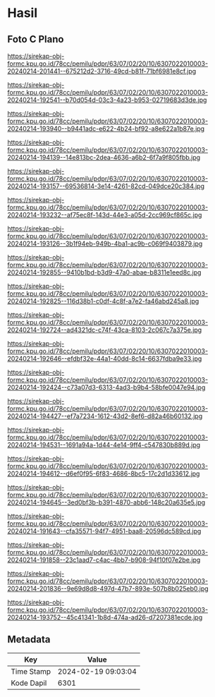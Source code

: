 # Hasil

## Foto C Plano

https://sirekap-obj-formc.kpu.go.id/78cc/pemilu/pdpr/63/07/02/20/10/6307022010003-20240214-201441--675212d2-3716-49cd-b81f-71bf6981e8cf.jpg

https://sirekap-obj-formc.kpu.go.id/78cc/pemilu/pdpr/63/07/02/20/10/6307022010003-20240214-192541--b70d054d-03c3-4a23-b953-02719683d3de.jpg

https://sirekap-obj-formc.kpu.go.id/78cc/pemilu/pdpr/63/07/02/20/10/6307022010003-20240214-193940--b9441adc-e622-4b24-bf92-a8e622a1b87e.jpg

https://sirekap-obj-formc.kpu.go.id/78cc/pemilu/pdpr/63/07/02/20/10/6307022010003-20240214-194139--14e813bc-2dea-4636-a6b2-6f7a9f805fbb.jpg

https://sirekap-obj-formc.kpu.go.id/78cc/pemilu/pdpr/63/07/02/20/10/6307022010003-20240214-193157--69536814-3e14-4261-82cd-049dce20c384.jpg

https://sirekap-obj-formc.kpu.go.id/78cc/pemilu/pdpr/63/07/02/20/10/6307022010003-20240214-193232--af75ec8f-143d-44e3-a05d-2cc969cf865c.jpg

https://sirekap-obj-formc.kpu.go.id/78cc/pemilu/pdpr/63/07/02/20/10/6307022010003-20240214-193126--3b1f94eb-949b-4ba1-ac9b-c069f9403879.jpg

https://sirekap-obj-formc.kpu.go.id/78cc/pemilu/pdpr/63/07/02/20/10/6307022010003-20240214-192855--9410b1bd-b3d9-47a0-abae-b8311e1eed8c.jpg

https://sirekap-obj-formc.kpu.go.id/78cc/pemilu/pdpr/63/07/02/20/10/6307022010003-20240214-192825--116d38b1-c0df-4c8f-a7e2-fa46abd245a8.jpg

https://sirekap-obj-formc.kpu.go.id/78cc/pemilu/pdpr/63/07/02/20/10/6307022010003-20240214-192724--ad4321dc-c74f-43ca-8103-2c067c7a375e.jpg

https://sirekap-obj-formc.kpu.go.id/78cc/pemilu/pdpr/63/07/02/20/10/6307022010003-20240214-192646--efdbf32e-44a1-40dd-8c14-6637fdba9e33.jpg

https://sirekap-obj-formc.kpu.go.id/78cc/pemilu/pdpr/63/07/02/20/10/6307022010003-20240214-192424--c73a07d3-6313-4ad3-b9b4-58bfe0047e94.jpg

https://sirekap-obj-formc.kpu.go.id/78cc/pemilu/pdpr/63/07/02/20/10/6307022010003-20240214-194427--ef7a7234-1612-43d2-8ef6-d82a46b60132.jpg

https://sirekap-obj-formc.kpu.go.id/78cc/pemilu/pdpr/63/07/02/20/10/6307022010003-20240214-194531--1691a94a-1d44-4e14-9ff4-c547830b889d.jpg

https://sirekap-obj-formc.kpu.go.id/78cc/pemilu/pdpr/63/07/02/20/10/6307022010003-20240214-194612--d6ef0f95-6f83-4686-8bc5-17c2d1d33612.jpg

https://sirekap-obj-formc.kpu.go.id/78cc/pemilu/pdpr/63/07/02/20/10/6307022010003-20240214-194645--3ed0bf3b-b391-4870-abb6-148c20a635e5.jpg

https://sirekap-obj-formc.kpu.go.id/78cc/pemilu/pdpr/63/07/02/20/10/6307022010003-20240214-191643--cfa35571-94f7-4951-baa8-20596dc589cd.jpg

https://sirekap-obj-formc.kpu.go.id/78cc/pemilu/pdpr/63/07/02/20/10/6307022010003-20240214-191858--23c1aad7-c4ac-4bb7-b908-94f10f07e2be.jpg

https://sirekap-obj-formc.kpu.go.id/78cc/pemilu/pdpr/63/07/02/20/10/6307022010003-20240214-201836--9e69d8d8-497d-47b7-893e-507b8b025eb0.jpg

https://sirekap-obj-formc.kpu.go.id/78cc/pemilu/pdpr/63/07/02/20/10/6307022010003-20240214-193752--45c41341-1b8d-474a-ad26-d7207381ecde.jpg


## Metadata

| Key        | Value               |
| ---------- | ------------------- |
| Time Stamp | 2024-02-19 09:03:04 |
| Kode Dapil | 6301                |



